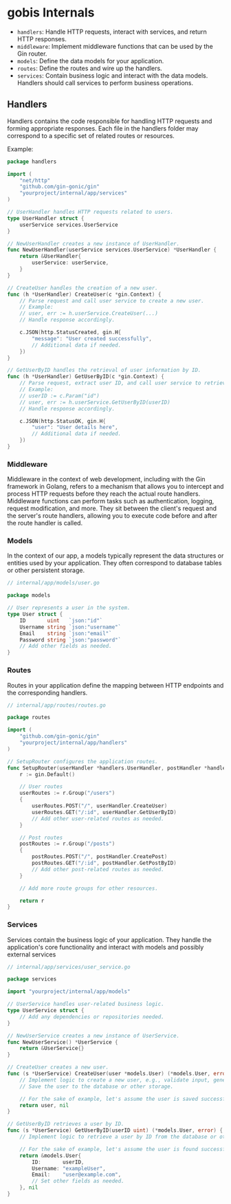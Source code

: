 # gobis Internals

- `handlers`: Handle HTTP requests, interact with services, and return HTTP responses.
- `middleware`: Implement middleware functions that can be used by the Gin router.
- `models`: Define the data models for your application.
- `routes`: Define the routes and wire up the handlers.
- `services`: Contain business logic and interact with the data models. Handlers should call services to perform business operations.

## Handlers

Handlers contains the code responsible for handling HTTP requests and forming appropriate responses. 
Each file in the handlers folder may correspond to a specific set of related routes or resources.

Example:
```go
package handlers

import (
	"net/http"
	"github.com/gin-gonic/gin"
	"yourproject/internal/app/services"
)

// UserHandler handles HTTP requests related to users.
type UserHandler struct {
	userService services.UserService
}

// NewUserHandler creates a new instance of UserHandler.
func NewUserHandler(userService services.UserService) *UserHandler {
	return &UserHandler{
		userService: userService,
	}
}

// CreateUser handles the creation of a new user.
func (h *UserHandler) CreateUser(c *gin.Context) {
	// Parse request and call user service to create a new user.
	// Example:
	// user, err := h.userService.CreateUser(...)
	// Handle response accordingly.

	c.JSON(http.StatusCreated, gin.H{
		"message": "User created successfully",
		// Additional data if needed.
	})
}

// GetUserByID handles the retrieval of user information by ID.
func (h *UserHandler) GetUserByID(c *gin.Context) {
	// Parse request, extract user ID, and call user service to retrieve user details.
	// Example:
	// userID := c.Param("id")
	// user, err := h.userService.GetUserByID(userID)
	// Handle response accordingly.

	c.JSON(http.StatusOK, gin.H{
		"user": "User details here",
		// Additional data if needed.
	})
}
```

### Middleware

Middleware in the context of web development, including with the Gin framework in Golang, refers to a mechanism that allows you
to intercept and process HTTP requests before they reach the actual route handlers.
Middleware functions can perform tasks such as authentication, logging, request modification, and more. 
They sit between the client's request and the server's route handlers, allowing you to execute code before and after the route handler is called.

### Models

In the context of our app, a models typically represent the data structures or entities used by your application. 
They often correspond to database tables or other persistent storage. 

```go
// internal/app/models/user.go

package models

// User represents a user in the system.
type User struct {
	ID       uint   `json:"id"`
	Username string `json:"username"`
	Email    string `json:"email"`
	Password string `json:"password"`
	// Add other fields as needed.
}
```

### Routes


Routes in your application define the mapping between HTTP endpoints and the corresponding handlers.

```go
// internal/app/routes/routes.go

package routes

import (
	"github.com/gin-gonic/gin"
	"yourproject/internal/app/handlers"
)

// SetupRouter configures the application routes.
func SetupRouter(userHandler *handlers.UserHandler, postHandler *handlers.PostHandler) *gin.Engine {
	r := gin.Default()

	// User routes
	userRoutes := r.Group("/users")
	{
		userRoutes.POST("/", userHandler.CreateUser)
		userRoutes.GET("/:id", userHandler.GetUserByID)
		// Add other user-related routes as needed.
	}

	// Post routes
	postRoutes := r.Group("/posts")
	{
		postRoutes.POST("/", postHandler.CreatePost)
		postRoutes.GET("/:id", postHandler.GetPostByID)
		// Add other post-related routes as needed.
	}

	// Add more route groups for other resources.

	return r
}
```

### Services

Services contain the business logic of your application.
They handle the application's core functionality and interact with models and possibly external services

```go
// internal/app/services/user_service.go

package services

import "yourproject/internal/app/models"

// UserService handles user-related business logic.
type UserService struct {
	// Add any dependencies or repositories needed.
}

// NewUserService creates a new instance of UserService.
func NewUserService() *UserService {
	return &UserService{}
}

// CreateUser creates a new user.
func (s *UserService) CreateUser(user *models.User) (*models.User, error) {
	// Implement logic to create a new user, e.g., validate input, generate a password hash, etc.
	// Save the user to the database or other storage.

	// For the sake of example, let's assume the user is saved successfully.
	return user, nil
}

// GetUserByID retrieves a user by ID.
func (s *UserService) GetUserByID(userID uint) (*models.User, error) {
	// Implement logic to retrieve a user by ID from the database or other storage.

	// For the sake of example, let's assume the user is found successfully.
	return &models.User{
		ID:       userID,
		Username: "exampleUser",
		Email:    "user@example.com",
		// Set other fields as needed.
	}, nil
}
```
